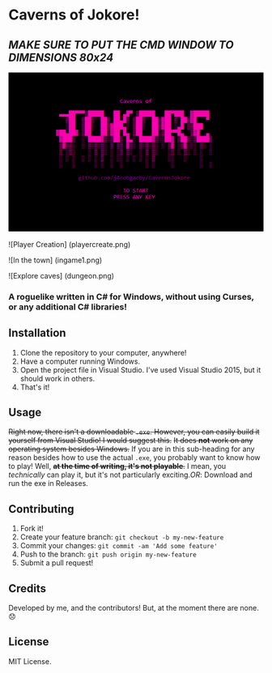 # Caverns of Jokore!
## *MAKE SURE TO PUT THE CMD WINDOW TO DIMENSIONS 80x24*
![Splash Screen](demo.png)

![Player Creation] (playercreate.png)

![In the town] (ingame1.png)

![Explore caves] (dungeon.png)

### A roguelike written in C# for Windows, without using Curses, or any additional C# libraries!

## Installation
 1. Clone the repository to your computer, anywhere!
 2. Have a computer running Windows.
 3. Open the project file in Visual Studio. I've used Visual Studio 2015, but it should work in others.
 4. That's it!
 
## Usage
~~Right now, there isn't a downloadable `.exe`. However, you can easily build it yourself from Visual Studio! I would suggest this.~~
~~It does **not** work on any operating system besides Windows.~~
If you are in this sub-heading for any reason besides how to use the actual `.exe`, you probably want to know how to play! Well, ~~**at the time of writing, it's not playable**.~~ I mean, you *technically* can play it, but it's not particularly exciting.*OR*: Download and run the exe in Releases.

## Contributing
1. Fork it!
2. Create your feature branch: `git checkout -b my-new-feature`
3. Commit your changes: `git commit -am 'Add some feature'`
4. Push to the branch: `git push origin my-new-feature`
5. Submit a pull request!

## Credits
Developed by me, and the contributors! But, at the moment there are none. :disappointed:

## License
MIT License.
